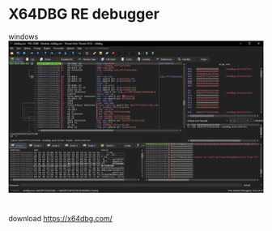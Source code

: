 # X64DBG RE debugger
windows
![b6279ee81a42cb9c20293ace47bb28c9.png](../../../_resources/b6279ee81a42cb9c20293ace47bb28c9.png)
#
download
https://x64dbg.com/
